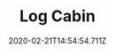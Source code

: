 ---
templateKey: blog-post
title: Log Cabin
type: building
description: Wood (10), A home for a friend! Subsidized by the town agricultural fund.
featuredpost: false
date: 2020-02-21T14:54:54.711Z
featuredimage: /img/Log_Cabin.png
cost: 100
footprint: 5x3
source: robin
tags:
  - Wood
  - multiplayer
---